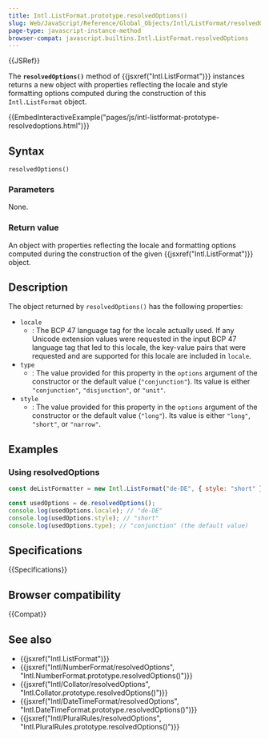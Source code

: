 ```yaml
---
title: Intl.ListFormat.prototype.resolvedOptions()
slug: Web/JavaScript/Reference/Global_Objects/Intl/ListFormat/resolvedOptions
page-type: javascript-instance-method
browser-compat: javascript.builtins.Intl.ListFormat.resolvedOptions
---
```


{{JSRef}}

The **`resolvedOptions()`** method of {{jsxref("Intl.ListFormat")}} instances
returns a new object with properties reflecting the locale and style formatting
options computed during the construction of this `Intl.ListFormat` object.

{{EmbedInteractiveExample("pages/js/intl-listformat-prototype-resolvedoptions.html")}}

## Syntax

```js-nolint
resolvedOptions()
```

### Parameters

None.

### Return value

An object with properties reflecting the locale and formatting options computed during
the construction of the given {{jsxref("Intl.ListFormat")}} object.

## Description

The object returned by `resolvedOptions()` has the following properties:

- `locale`
  - : The BCP 47 language tag for the locale actually used. If any Unicode extension
    values were requested in the input BCP 47 language tag that led to this locale,
    the key-value pairs that were requested and are supported for this locale are
    included in `locale`.
- `type`
  - : The value provided for this property in the `options` argument of the
    constructor or the default value (`"conjunction"`). Its value is either
    `"conjunction"`, `"disjunction"`, or `"unit"`.
- `style`
  - : The value provided for this property in the `options` argument of the
    constructor or the default value (`"long"`). Its value is either
    `"long"`, `"short"`, or `"narrow"`.

## Examples

### Using resolvedOptions

```js
const deListFormatter = new Intl.ListFormat("de-DE", { style: "short" });

const usedOptions = de.resolvedOptions();
console.log(usedOptions.locale); // "de-DE"
console.log(usedOptions.style); // "short"
console.log(usedOptions.type); // "conjunction" (the default value)
```

## Specifications

{{Specifications}}

## Browser compatibility

{{Compat}}

## See also

- {{jsxref("Intl.ListFormat")}}
- {{jsxref("Intl/NumberFormat/resolvedOptions", "Intl.NumberFormat.prototype.resolvedOptions()")}}
- {{jsxref("Intl/Collator/resolvedOptions", "Intl.Collator.prototype.resolvedOptions()")}}
- {{jsxref("Intl/DateTimeFormat/resolvedOptions", "Intl.DateTimeFormat.prototype.resolvedOptions()")}}
- {{jsxref("Intl/PluralRules/resolvedOptions", "Intl.PluralRules.prototype.resolvedOptions()")}}
